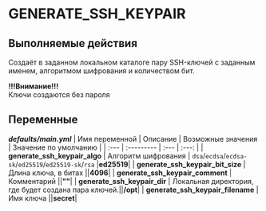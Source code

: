 # GENERATE_SSH_KEYPAIR

## Выполняемые действия

Создаёт в заданном локальном каталоге пару SSH-ключей с заданным именем, алгоритмом шифрования и количеством бит.

**!!!Внимание!!!**  
Ключи создаются без пароля

## Переменные

***defaults/main.yml***
| Имя переменной | Описание | Возможные значения | Значение по умолчанию |
| :--- | :--------- | :--- | :---: |
| **generate_ssh_keypair_algo** | Алгоритм шифрования | `dsa`/`ecdsa`/`ecdsa-sk`/`ed25519`/`ed25519-sk`/`rsa` |**ed25519**|
| **generate_ssh_keypair_bit_size** | Длина ключа, в битах ||**4096**|
| **generate_ssh_keypair_comment** | Комментарий ||**""**|
| **generate_ssh_keypair_dir** | Локальная директория, где будет создана пара ключей.||**/opt**|
| **generate_ssh_keypair_filename** | Имя ключа ||**secret**|



